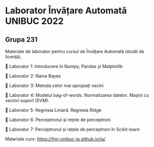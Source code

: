 
# Laborator Învățare Automată UNIBUC 2022
## Grupa 231

Materiale de laborator pentru cursul de Învățare Automată (studii de licență).

📌 Laborator 1: Introducere în Numpy, Pandas și Matplotlib

📌 Laborator 2: Naive Bayes

📌 Laborator 3: Metoda celor mai apropiați vecini

📌 Laborator 4: Modelul bag-of-words. Normalizarea datelor. Mașini cu vectori suport (SVM).

📌 Laborator 5: Regresia Liniară. Regresia Ridge

📌 Laborator 6: Perceptronul și rețele de perceptroni

📌 Laborator 7: Perceptronul și rețele de perceptroni în Scikit-learn


Materiale curs: https://fmi-unibuc-ia.github.io/ia/
